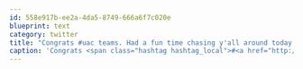```yaml
---
id: 558e917b-ee2a-4da5-8749-666a6f7c020e
blueprint: text
category: twitter
title: "Congrats #uac teams. Had a fun time chasing y'all around today. What was the most challenging stage?"
caption: 'Congrats <span class="hashtag hashtag_local">#<a href="http://tweettemp.darylchymko.ca/?tag=uac">uac</a> teams. Had a fun time chasing y''all around today. What was the most challenging stage?'
---
```


